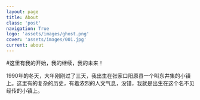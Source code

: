 ```yaml
---
layout: page
title: About
class: 'post'
navigation: True
logo: 'assets/images/ghost.png'
cover: 'assets/images/001.jpg'
current: about
---
```


#这里有我的开始，我的继续，我的未来！

1990年的冬天，大年刚刚过了三天，我出生在张家口阳原县一个叫东井集的小镇上。这里有的复杂的历史，有着浓烈的人文气息，没错，我就是出生在这个名不见经传的小镇上。

